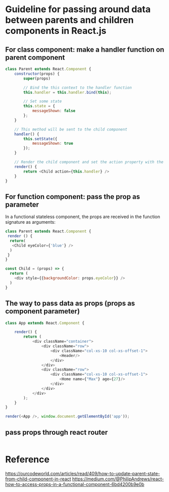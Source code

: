 # Guideline for passing around data between parents and children components in React.js

## For class component: make a handler function on parent component

```js
class Parent extends React.Component {
    constructor(props) {
        super(props)

        // Bind the this context to the handler function
        this.handler = this.handler.bind(this);

        // Set some state
        this.state = {
            messageShown: false
        };
    }

    // This method will be sent to the child component
    handler() {
        this.setState({
            messageShown: true
        });
    }

    // Render the child component and set the action property with the handler as value
    render() {
        return <Child action={this.handler} />
    }
}
```

## For function component: pass the prop as parameter

In a functional stateless component, the props are received in the function signature as arguments:

```js
class Parent extends React.Component {
 render () {
  return(
   <Child eyeColor={'blue'} />
  )
 }
}

const Child = (props) => {
  return (
    <div style={{backgroundColor: props.eyeColor}} />
  )
}
```

## The way to pass data as props (props as component parameter)

```js
class App extends React.Component {

    render() {
        return (
            <div className="container">
                <div className="row">
                    <div className="col-xs-10 col-xs-offset-1">
                        <Header/>
                    </div>
                </div>
                <div className="row">
                    <div className="col-xs-10 col-xs-offset-1">
                        <Home name={"Max"} age={27}/>
                    </div>
                </div>
            </div>
        );
    }
}

render(<App />, window.document.getElementById('app'));
```

## pass props through react router 

```js

```

# Reference

https://ourcodeworld.com/articles/read/409/how-to-update-parent-state-from-child-component-in-react
https://medium.com/@PhilipAndrews/react-how-to-access-props-in-a-functional-component-6bd4200b9e0b



